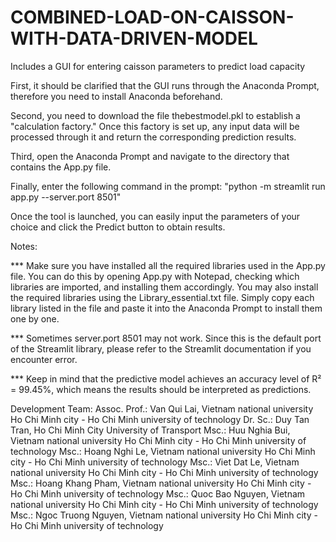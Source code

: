 # COMBINED-LOAD-ON-CAISSON-WITH-DATA-DRIVEN-MODEL
Includes a GUI for entering caisson parameters to predict load capacity

First, it should be clarified that the GUI runs through the Anaconda Prompt, therefore you need to install Anaconda beforehand.

Second, you need to download the file thebestmodel.pkl to establish a "calculation factory." Once this factory is set up, any input data will be processed through it and return the corresponding prediction results.

Third, open the Anaconda Prompt and navigate to the directory that contains the App.py file.

Finally, enter the following command in the prompt: "python -m streamlit run app.py --server.port 8501"

Once the tool is launched, you can easily input the parameters of your choice and click the Predict button to obtain results.

  Notes:
  
  *** Make sure you have installed all the required libraries used in the App.py file. You can do this by opening App.py with Notepad, checking which libraries are imported, and installing them accordingly. You may also install the required libraries using the Library_essential.txt file. Simply copy each library listed in the file and paste it into the Anaconda Prompt to install them one by one.
  
  *** Sometimes server.port 8501 may not work. Since this is the default port of the Streamlit library, please refer to the Streamlit documentation if you encounter error.

  *** Keep in mind that the predictive model achieves an accuracy level of R² = 99.45%, which means the results should be interpreted as predictions.


Development Team:
Assoc. Prof.: Van Qui Lai, Vietnam national university Ho Chi Minh city - Ho Chi Minh university of technology
Dr. Sc.:      Duy Tan Tran, Ho Chi Minh City University of Transport
Msc.:         Huu Nghia Bui, Vietnam national university Ho Chi Minh city - Ho Chi Minh university of technology
Msc.:         Hoang Nghi Le, Vietnam national university Ho Chi Minh city - Ho Chi Minh university of technology
Msc.:         Viet Dat Le, Vietnam national university Ho Chi Minh city - Ho Chi Minh university of technology
Msc.:         Hoang Khang Pham, Vietnam national university Ho Chi Minh city - Ho Chi Minh university of technology
Msc.:         Quoc Bao Nguyen, Vietnam national university Ho Chi Minh city - Ho Chi Minh university of technology
Msc.:         Ngoc Truong Nguyen, Vietnam national university Ho Chi Minh city - Ho Chi Minh university of technology
